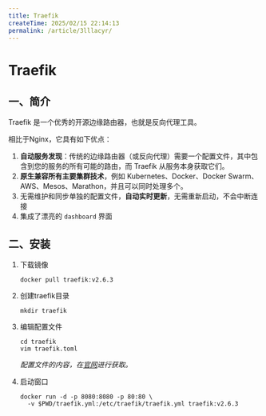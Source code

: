 ```yaml
---
title: Traefik
createTime: 2025/02/15 22:14:13
permalink: /article/3lllacyr/
---
```

# Traefik

## 一、简介

Traefik 是一个优秀的开源边缘路由器，也就是反向代理工具。

相比于Nginx，它具有如下优点：

1. **自动服务发现**：传统的边缘路由器（或反向代理）需要一个配置文件，其中包含到您的服务的所有可能的路由，而 Traefik 从服务本身获取它们。
2. **原生兼容所有主要集群技术**，例如 Kubernetes、Docker、Docker Swarm、AWS、Mesos、Marathon，并且可以同时处理多个。
3. 无需维护和同步单独的配置文件，**自动实时更新**，无需重新启动，不会中断连接
4. 集成了漂亮的 `dashboard` 界面



## 二、安装

1. 下载镜像

   ```shell
   docker pull traefik:v2.6.3
   ```

2. 创建traefik目录

   ```shell
   mkdir traefik
   ```

3. 编辑配置文件

   ```shell
   cd traefik
   vim traefik.toml
   ```

     *配置文件的内容，在[官网](https://doc.traefik.io/traefik/getting-started/install-traefik/)进行获取。*

4. 启动窗口

   ```shell
   docker run -d -p 8080:8080 -p 80:80 \
     -v $PWD/traefik.yml:/etc/traefik/traefik.yml traefik:v2.6.3
   ```
